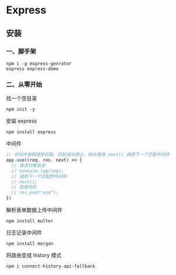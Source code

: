 # Express

## 安装

### 一、脚手架

```shell
npm i -g express-genrator
express express-demo
```

### 二、从零开始

找一个空目录

```shell
npm init -y
```

安装 express

```shell
npm install express
```

中间件

```JavaScript
// 中间件按照顺序匹配，匹配成功停止，除非使用 next() 调用下一个匹配中间件
app.use((req, res, next) => {
  // 请求对象信息
  // console.log(req);
  // 调用下一个匹配的中间件
  // next();
  // 结束响应
  // res.end("end");
})
```

解析表单数据上传中间件

```shell
npm install multer
```

日志记录中间件

```shell
npm install morgan
```

将路由变成 history 模式

```shell
npm i connect-history-api-fallback
```
